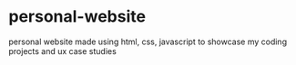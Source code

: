 # personal-website
personal website made using html, css, javascript to showcase my coding projects and ux case studies
